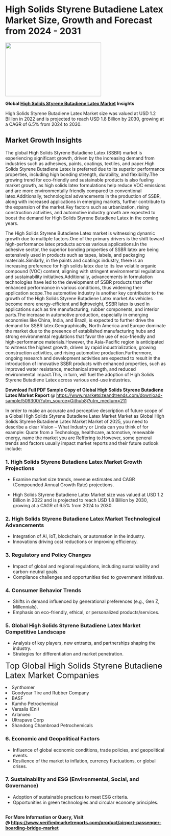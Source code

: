 <H1>High Solids Styrene Butadiene Latex Market Size, Growth and Forecast from 2024 - 2031</H1><img class="aligncenter size-medium wp-image-584254" src="https://thirdeyenews.in/wp-content/uploads/2024/09/Global-Market-Research-300x168.jpeg" alt="" width="300" height="168" /><p><strong>Global&nbsp;<a href="https://www.marketsizeandtrends.com/download-sample/509300/?utm_source=Github8j?utm_medium=211">High Solids Styrene Butadiene Latex Market</a> Insights</strong></p><p>High Solids Styrene Butadiene Latex Market size was valued at USD 1.2 Billion in 2022 and is projected to reach USD 1.8 Billion by 2030, growing at a CAGR of 6.5% from 2024 to 2030.</p><p><h2>Market Growth Insights</h2> <p>The global High Solids Styrene Butadiene Latex (SSBR) market is experiencing significant growth, driven by the increasing demand from industries such as adhesives, paints, coatings, textiles, and paper.High Solids Styrene Butadiene Latex is preferred due to its superior performance properties, including high bonding strength, durability, and flexibility.The growing trend for eco-friendly and sustainable products is also fueling market growth, as high solids latex formulations help reduce VOC emissions and are more environmentally friendly compared to conventional latex.Additionally, technological advancements in the production of SSBR, along with increased applications in emerging markets, further contribute to the expansion of the market.Key factors such as urbanization, rising construction activities, and automotive industry growth are expected to boost the demand for High Solids Styrene Butadiene Latex in the coming years.</p> <p>The High Solids Styrene Butadiene Latex market is witnessing dynamic growth due to multiple factors.One of the primary drivers is the shift toward high-performance latex products across various applications.In the adhesive sector, the superior bonding properties of SSBR latex are being extensively used in products such as tapes, labels, and packaging materials.Similarly, in the paints and coatings industry, there is an increasing preference for high solids latex due to its low volatile organic compound (VOC) content, aligning with stringent environmental regulations and sustainability initiatives.Additionally, advancements in formulation technologies have led to the development of SSBR products that offer enhanced performance in various conditions, thus widening their application scope.The automotive industry is another key contributor to the growth of the High Solids Styrene Butadiene Latex market.As vehicles become more energy-efficient and lightweight, SSBR latex is used in applications such as tire manufacturing, rubber components, and interior parts.The increase in automotive production, especially in emerging economies like China, India, and Brazil, is expected to further drive the demand for SSBR latex.Geographically, North America and Europe dominate the market due to the presence of established manufacturing hubs and strong environmental regulations that favor the use of eco-friendly and high-performance materials.However, the Asia-Pacific region is anticipated to witness the highest growth, driven by rapid industrialization, growing construction activities, and rising automotive production.Furthermore, ongoing research and development activities are expected to result in the introduction of innovative SSBR products with enhanced properties, such as improved water resistance, mechanical strength, and reduced environmental impact.This, in turn, will fuel the adoption of High Solids Styrene Butadiene Latex across various end-use industries.</p> <p><span class=""><strong>Download Full PDF Sample Copy of Global High Solids Styrene Butadiene Latex Market Report</strong> @ <a href="https://www.marketsizeandtrends.com/download-sample/509300/?utm_source=Github8j?utm_medium=211" target="_blank">https://www.marketsizeandtrends.com/download-sample/509300/?utm_source=Github8j?utm_medium=211</a></span></p><p>In order to make an accurate and perceptive description of future scope of a Global&nbsp;High Solids Styrene Butadiene Latex Market Market as Global&nbsp;High Solids Styrene Butadiene Latex Market Market of 2025, you need to describe a clear Vision &ndash; What Industry or Linda can you think of for example: Quote from a Technology, healthcare, automotive, renewable energy, name the market you are Reffering to.However, some general trends and factors usually impact market reports and their future outlook include:</p><h3>1.&nbsp;<strong>High Solids Styrene Butadiene Latex Market Growth Projections</strong></h3><ul><li>Examine market size trends, revenue estimates and CAGR (Compounded Annual Growth Rate) projections.</li><li><p>High Solids Styrene Butadiene Latex Market size was valued at USD 1.2 Billion in 2022 and is projected to reach USD 1.8 Billion by 2030, growing at a CAGR of 6.5% from 2024 to 2030.</p></li></ul><h3>2.&nbsp;<strong>High Solids Styrene Butadiene Latex Market Technological Advancements</strong></h3><ul><li>Integration of AI, IoT, blockchain, or automation in the industry.</li><li>Innovations driving cost reductions or improving efficiency.</li></ul><h3>3.&nbsp;<strong>Regulatory and Policy Changes</strong></h3><ul><li>Impact of global and regional regulations, including sustainability and carbon-neutral goals.</li><li>Compliance challenges and opportunities tied to government initiatives.</li></ul><h3>4.&nbsp;<strong>Consumer Behavior Trends</strong></h3><ul><li>Shifts in demand influenced by generational preferences (e.g., Gen Z, Millennials).</li><li>Emphasis on eco-friendly, ethical, or personalized products/services.</li></ul><h3>5.&nbsp;<strong>Global High Solids Styrene Butadiene Latex Market Competitive Landscape</strong></h3><ul><li>Analysis of key players, new entrants, and partnerships shaping the industry.</li><li>Strategies for differentiation and market penetration.</li></ul><p data-pm-slice="1 1 []"><span style="color: inherit; font-family: inherit; font-size: 25px;">Top Global High Solids Styrene Butadiene Latex Market Companies</span></p><div class="" data-test-id=""><p><li>Synthomer</li><li> Goodyear Tire and Rubber Company</li><li> BASF</li><li> Kumho Petrochemical</li><li> Versalis (Eni)</li><li> Arlanxeo</li><li> Ultrapave Corp</li><li> Shandong Chambroad Petrochemicals</li></p></div><h3>6.&nbsp;<strong>Economic and Geopolitical Factors</strong></h3><ul><li>Influence of global economic conditions, trade policies, and geopolitical events.</li><li>Resilience of the market to inflation, currency fluctuations, or global crises.</li></ul><h3>7.&nbsp;<strong>Sustainability and ESG (Environmental, Social, and Governance)</strong></h3><ul><li>Adoption of sustainable practices to meet ESG criteria.</li><li>Opportunities in green technologies and circular economy principles.</li></ul><h2><strong style="font-size: 14px;">For More Information or Query, Visit @&nbsp;</strong><a style="background-color: #ffffff; font-size: 14px;" href="https://www.marketsizeandtrends.com/report/high-solids-styrene-butadiene-latex-market/" target="_blank">https://www.verifiedmarketreports.com/product/airport-passenger-boarding-bridge-market</a></h2>